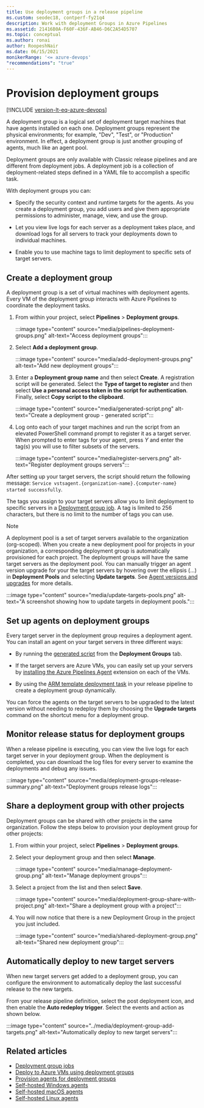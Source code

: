 ```yaml
---
title: Use deployment groups in a release pipeline
ms.custom: seodec18, contperf-fy21q4
description: Work with deployment Groups in Azure Pipelines
ms.assetid: 21416B0A-F60F-436F-AB46-D6C2A54D5707
ms.topic: conceptual
ms.author: ronai
author: RoopeshNair
ms.date: 06/15/2021
monikerRange: '<= azure-devops'
"recommendations": "true"
---
```


# Provision deployment groups

[!INCLUDE [version-lt-eq-azure-devops](../../../includes/version-lt-eq-azure-devops.md)]

A deployment group is a logical set of deployment target machines that have agents installed on each one. Deployment groups represent the physical environments; for example, "Dev", "Test", or "Production" environment. In effect, a deployment group is just another grouping of agents, much like an agent pool.

Deployment groups are only available with Classic release pipelines and are different from deployment jobs. A deployment job is a collection of deployment-related steps defined in a YAML file to accomplish a specific task. 

With deployment groups you can:

* Specify the security context and runtime targets for the agents. As you create a deployment group, you add users and give them appropriate permissions to administer, manage, view, and use the group.

* Let you view live logs for each server as a deployment takes place, and download logs for all servers to track your deployments down to individual machines.

* Enable you to use machine tags to limit deployment to specific sets of target servers.

## Create a deployment group

A deployment group is a set of virtual machines with deployment agents. Every VM of the deployment group interacts with Azure Pipelines to coordinate the deployment tasks. 

1. From within your project, select **Pipelines** > **Deployment groups**.

    :::image type="content" source="media/pipelines-deployment-groups.png" alt-text="Access deployment groups":::

1. Select **Add a deployment group**.

    :::image type="content" source="media/add-deployment-groups.png" alt-text="Add new deployment groups":::
 
1. Enter a **Deployment group name** and then select **Create**. A registration script will be generated. Select the **Type of target to register** and then select **Use a personal access token in the script for authentication**. Finally, select **Copy script to the clipboard**.

    :::image type="content" source="media/generated-script.png" alt-text="Create a deployment group - generated script":::

1. Log onto each of your target machines and run the script from an elevated PowerShell command prompt to register it as a target server. When prompted to enter tags for your agent, press *Y* and enter the tag(s) you will use to filter subsets of the servers.
 
    :::image type="content" source="media/register-servers.png" alt-text="Register deployment groups servers":::

After setting up your target servers, the script should return the following message: `Service vstsagent.{organization-name}.{computer-name} started successfully`.

The tags you assign to your target servers allow you to limit deployment to specific servers in a [Deployment group job](../../process/deployment-group-phases.md).
A tag is limited to 256 characters, but there is no limit to the number of tags you can use.

> [!NOTE]
> A deployment pool is a set of target servers available to the organization (org-scoped). When you create a new deployment pool for projects in your organization, a corresponding deployment group is automatically provisioned for each project. The deployment groups will have the same target servers as the deployment pool. You can manually trigger an agent version upgrade for your the target servers by hovering over the ellipsis (...) in **Deployment Pools** and selecting **Update targets**. See [Agent versions and upgrades](../agents/agents.md) for more details.

:::image type="content" source="media/update-targets-pools.png" alt-text="A screenshot showing how to update targets in deployment pools.":::


## Set up agents on deployment groups

Every target server in the deployment group requires a deployment agent. You can install an agent on your target servers in three different ways:

- By running the [generated script](#create-a-deployment-group) from the **Deployment Groups** tab.

- If the target servers are Azure VMs, you can easily set up your servers by [installing the Azure Pipelines Agent](./howto-provision-deployment-group-agents.md#install-the-azure-pipelines-agent-azure-vm-extension) extension on each of the VMs. 

- By using the [ARM template deployment task](./howto-provision-deployment-group-agents.md#use-the-arm-template-deployment-task) in your release pipeline to create a deployment group dynamically.

You can force the agents on the target servers to be upgraded to the latest version without needing to redeploy them by choosing the **Upgrade targets** command on the shortcut menu for a deployment group.  
 
## Monitor release status for deployment groups

When a release pipeline is executing, you can view the live logs for each target server in your deployment group. When the deployment is completed, you can download the log files for every server to examine the deployments and debug any issues.

:::image type="content" source="media/deployment-groups-release-summary.png" alt-text="Deployment groups release logs":::

## Share a deployment group with other projects

Deployment groups can be shared with other projects in the same organization. Follow the steps below to provision your deployment group for other projects: 

1. From within your project, select **Pipelines** > **Deployment groups**.

1. Select your deployment group and then select **Manage**.

    :::image type="content" source="media/manage-deployment-group.png" alt-text="Manage deployment groups":::

1. Select a project from the list and then select **Save**.

    :::image type="content" source="media/deployment-group-share-with-project.png" alt-text="Share a deployment group with a project":::

1. You will now notice that there is a new Deployment Group in the project you just included.

    :::image type="content" source="media/shared-deployment-group.png" alt-text="Shared new deployment group":::

## Automatically deploy to new target servers

When new target servers get added to a deployment group, you can configure the environment to automatically deploy the last successful release to the new targets. 

From your release pipeline definition, select the post deployment icon, and then enable the **Auto redeploy trigger**. Select the events and action as shown below.

:::image type="content" source="../media/deployment-group-add-targets.png" alt-text="Automatically deploy to new target servers":::

## Related articles

- [Deployment group jobs](../../process/deployment-group-phases.md)
- [Deploy to Azure VMs using deployment groups](./deploying-azure-vms-deployment-groups.md)
- [Provision agents for deployment groups](./howto-provision-deployment-group-agents.md)
- [Self-hosted Windows agents](../../agents/v2-windows.md)
- [Self-hosted macOS agents](../../agents/v2-osx.md)
- [Self-hosted Linux agents](../../agents/v2-linux.md)